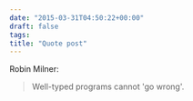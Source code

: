 ```yaml
---
date: "2015-03-31T04:50:22+00:00"
draft: false
tags: 
title: "Quote post"
---
```

Robin Milner:

> Well-typed programs cannot 'go wrong'.

